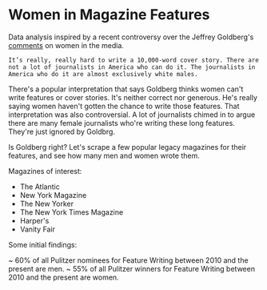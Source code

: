 # Women in Magazine Features

Data analysis inspired by a recent controversy over the Jeffrey Goldberg's [comments](https://www.niemanlab.org/2019/06/promoting-based-on-potential-how-the-atlantic-is-putting-a-lot-more-women-in-charge/) on women in the media.

```
It’s really, really hard to write a 10,000-word cover story. There are not a lot of journalists in America who can do it. The journalists in America who do it are almost exclusively white males.
```

There's a popular interpretation that says Goldberg thinks women can't write features or cover stories. It's neither correct nor generous. He's really saying women haven't gotten the chance to write those features. That interpretation was also controversial. A lot of journalists chimed in to argue there are many female journalists who're writing these long features. They're just ignored by Goldbrg.

Is Goldberg right? Let's scrape a few popular legacy magazines for their features, and see how many men and women wrote them.

Magazines of interest:

- The Atlantic
- New York Magazine
- The New Yorker
- The New York Times Magazine
- Harper's
- Vanity Fair

Some initial findings:

~ 60% of all Pulitzer nominees for Feature Writing between 2010 and the present are men.
~ 55% of all Pulitzer winners for Feature Writing between 2010 and the present are women.